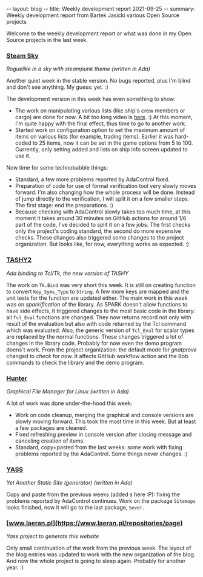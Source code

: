 -- layout: blog
-- title: Weekly development report 2021-09-25
-- summary: Weekly development report from Bartek Jasicki various Open Source projects

Welcome to the weekly development report or what was done in my Open Source
projects in the last week.

### [Steam Sky](https://www.laeran.pl/repositories/steamsky)

*Roguelike in a sky with steampunk theme (written in Ada)*

Another quiet week in the stable version. No bugs reported, plus I'm blind and
don't see anything. My guess: yet. :)

The development version in this week has even something to show:

* The work on manipulating various lists (like ship's crew members or cargo)
  are done for now.  A bit too long video is [here](https://i.imgur.com/a4lWNoi.mp4). :)
  At this moment, I'm quite happy with the final effect, thus time to go to
  another work.
* Started work on configuration option to set the maximum amount of items on
  various lists (for example, trading items). Earlier it was hard-coded to 25
  items, now it can be set in the game options from 5 to 100. Currently, only
  setting added and lists on ship info screen updated to use it.

Now time for some technobabble things:

* Standard, a few more problems reported by AdaControl fixed.
* Preparation of code for use of formal verification tool very slowly moves
  forward. I'm also changing how the whole process will be done. Instead of
  jump directly to the verification, I will split it on a few smaller steps.
  The first stage: end the preparations. :)
* Because checking with AdaControl slowly takes too much time, at this moment
  it takes around 30 minutes on GitHub actions for around 1/6 part of the
  code, I've decided to split it on a few jobs. The first checks only the
  project's coding standard, the second do more expensive checks. These
  changes also triggered some changes to the project organization. But looks
  like, for now, everything works as expected. :)

### [TASHY2](https://www.laeran.pl/repositories/tashy2)

*Ada binding to Tcl/Tk, the new version of TASHY*

The work on `Tk.Bind` was very short this week. It is still on creating
function to convert `Key_Syms_Type` to `String`. A few more keys are mapped and
the unit tests for the function are updated either. The main work in this week
was on *sparkification* of the library. As SPARK doesn't allow functions to
have side effects, it triggered changes to the most basic code in the library:
all `Tcl_Eval` functions are changed. They now returns record not only with
result of the evaluation but also with code returned by the Tcl command which
was evaluated. Also, the generic version of `Tcl_Eval` for scalar types are
replaced by the normal functions. These changes triggered a lot of changes in
the library code. Probably for now even the demo program doens't work. From the
project organization: the default mode for *gnatprove* changed to *check* for
now. It affects GitHub workflow action and the Bob commands to check the
library and the demo program.

### [Hunter](https://www.laeran.pl/repositories/hunter)

*Graphical File Manager for Linux (written in Ada)*

A lot of work was done under-the-hood this week:

* Work on code cleanup, merging the graphical and console versions are slowly
  moving forward. This took the most time in this week. But at least a few
  packages are cleaned.
* Fixed refreshing preview in console version after closing message and
  canceling creation of items.
* Standard, copy+pasted from the last weeks: some work with fixing problems
  reported by the AdaControl. Some things never changes. :)

### [YASS](https://www.laeran.pl/repositories/yass)

*Yet Another Static Site (generator) (written in Ada)*

Copy and paste from the previous weeks (added *s* here :P): fixing the problems
reported by AdaControl continues. Work on the package `Sitemaps` looks
finished, now it will go to the last package, `Sever`.

### [www.laeran.pl](https://www.laeran.pl/repositories/page)

*Yass project to generate this website*

Only small continuation of the work from the previous week. The layout of the
blog entries was updated to work with the new organization of the blog. And now
the whole project is going to sleep again. Probably for another year. :)
